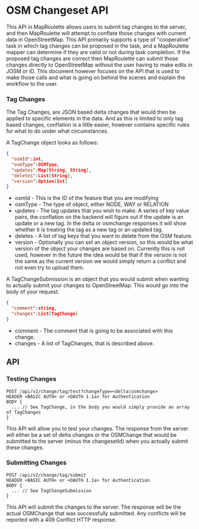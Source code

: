 # OSM Changeset API

This API in MapRoulette allows users to submit tag changes to the server, and then MapRoulette will attempt to conflate those changes with current data in OpenStreetMap. This API primarily supports a type of "cooperative" task in which tag changes can be proposed in the task, and a MapRoulette mapper can determine if they are valid or not during task completion. If the proposed tag changes are correct then MapRoulette can submit those changes directly to OpenStreetMap without the user having to make edits in JOSM or iD. This document however focuses on the API that is used to make those calls and what is going on behind the scenes and explain the workflow to the user.

### Tag Changes

The Tag Changes, are JSON based delta changes that would then be applied to specific elements in the data. And as this is limited to only tag based changes, conflation is a little easier, however contains specific rules for what to do under what circumstances.

A TagChange object looks as follows:
```json
{
  "osmId":int,
  "osmType":OSMType,
  "updates":Map[String, String],
  "deletes":List[String],
  "version":Option[Int]
}
```

- osmId - This is the ID of the feature that you are modifying
- osmType - The type of object, either NODE, WAY or RELATION
- updates - The tag updates that you wish to make. A series of key value pairs, the conflation on the backend will figure out if the update is an update or a new tag. In the delta or osmchange responses it will show whether it is treating the tag as a new tag or an updated tag.
- deletes - A list of tag keys that you want to delete from the OSM feature.
- version - Optionally you can set an object version, so this would be what version of the object your changes are based on. Currently this is not used, however in the future the idea would be that if the version is not the same as the current version we would simply return a conflict and not even try to upload them.

A TagChangeSubmission is an object that you would submit when wanting to actually submit your changes to OpenStreetMap. This would go into the body of your request.
```json
{
  "comment":string,
  "changes":List[TagChange]
}
```

- comment - The comment that is going to be associated with this change.
- changes - A list of TagChanges, that is described above.

## API

### Testing Changes

```
POST /api/v2/change/tag/test?changeType=<delta|osmchange>
HEADER <BASIC AUTH> or <OAUTH 1.1a> for Authentication
BODY {
  ... // See TagChange, in the body you would simply provide an array of TagChanges
}
```
This API will allow you to test your changes. The response from the server will either be a set of delta changes or the OSMChange that would be submitted to the server (minus the changesetId) when you actually submit these changes.

### Submitting Changes

```
POST /api/v2/change/tag/submit
HEADER <BASIC AUTH> or <OAUTH 1.1a> for Authentication
BODY {
  ... // See TagChangeSubmission
}
```
This API will submit the changes to the server. The response will be the actual OSMChange that was successfully submitted. Any conflicts will be reported with a 409 Conflict HTTP response.
